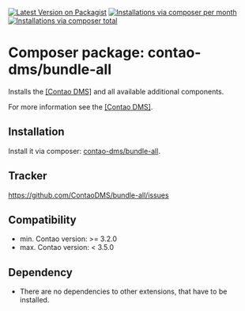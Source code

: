 [![Latest Version on Packagist](http://img.shields.io/packagist/v/contao-dms/bundle-all.svg?style=flat)](https://packagist.org/packages/contao-dms/bundle-all)
[![Installations via composer per month](http://img.shields.io/packagist/dm/contao-dms/bundle-all.svg?style=flat)](https://packagist.org/packages/contao-dms/bundle-all)
[![Installations via composer total](http://img.shields.io/packagist/dt/contao-dms/bundle-all.svg?style=flat)](https://packagist.org/packages/contao-dms/bundle-all)

Composer package: contao-dms/bundle-all
=======================================

Installs the [[Contao DMS]](https://github.com/ContaoDMS/dms) and all available additional components.

For more information see the [[Contao DMS]](https://github.com/ContaoDMS/dms).


Installation
------------

Install it via composer: [contao-dms/bundle-all](https://packagist.org/packages/contao-dms/bundle-all).


Tracker
-------

https://github.com/ContaoDMS/bundle-all/issues


Compatibility
-------------

- min. Contao version: >= 3.2.0
- max. Contao version: <  3.5.0


Dependency
----------

- There are no dependencies to other extensions, that have to be installed.